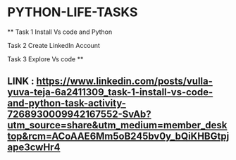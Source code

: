 # PYTHON-LIFE-TASKS

** Task 1
Install Vs code and Python 

Task 2
Create LinkedIn Account

Task 3
Explore Vs code **

LINK : https://www.linkedin.com/posts/vulla-yuva-teja-6a2411309_task-1-install-vs-code-and-python-task-activity-7268930009942167552-SvAb?utm_source=share&utm_medium=member_desktop&rcm=ACoAAE6Mm5oB245bv0y_bQiKHBGtpjape3cwHr4
---

